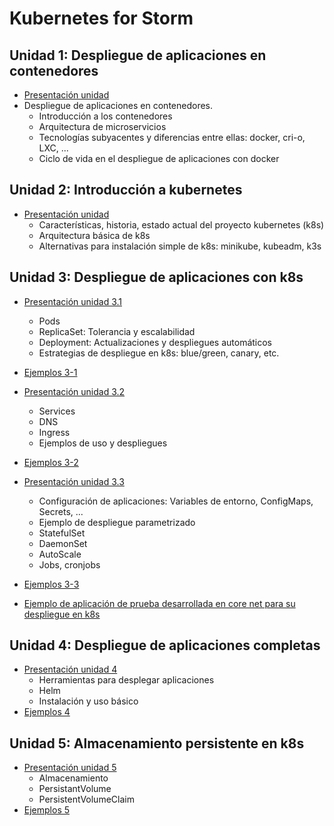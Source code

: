 # Kubernetes for Storm

## Unidad 1: Despliegue de aplicaciones en contenedores

* [Presentación unidad](unidad1/presentacion_unidad1.pdf)
* Despliegue de aplicaciones en contenedores.
  * Introducción a los contenedores
  * Arquitectura de microservicios
  * Tecnologías subyacentes y diferencias entre ellas: docker, cri-o, LXC, ...
  * Ciclo de vida en el despliegue de aplicaciones con docker

## Unidad 2: Introducción a kubernetes
* [Presentación unidad](unidad2/presentacion_unidad2.pdf)
  * Características, historia, estado actual del proyecto kubernetes (k8s)
  * Arquitectura básica de k8s
  * Alternativas para instalación simple de k8s: minikube, kubeadm, k3s

## Unidad 3: Despliegue de aplicaciones con k8s

* [Presentación unidad 3.1](unidad3/presentacion_unidad3-1.pdf)
  * Pods
  * ReplicaSet: Tolerancia y escalabilidad
  * Deployment: Actualizaciones y despliegues automáticos
  * Estrategias de despliegue en k8s: blue/green, canary, etc.
* [Ejemplos 3-1](unidad3/ejemplos3-1.md)

* [Presentación unidad 3.2](unidad3/presentacion_unidad3-2.pdf)
  * Services
  * DNS
  * Ingress
  * Ejemplos de uso y despliegues
* [Ejemplos 3-2](unidad3/ejemplos3-2.md)

* [Presentación unidad 3.3](unidad3/presentacion_unidad3-3.pdf)
  * Configuración de aplicaciones: Variables de entorno, ConfigMaps, Secrets, ...
  * Ejemplo de despliegue parametrizado
  * StatefulSet
  * DaemonSet
  * AutoScale
  * Jobs, cronjobs
* [Ejemplos 3-3](unidad3/ejemplos3-3.md)
* [Ejemplo de aplicación de prueba desarrollada en core net para su despliegue en k8s](https://github.com/josedom24/k8s_core_net)

## Unidad 4: Despliegue de aplicaciones completas

* [Presentación unidad 4](unidad4/presentacion_unidad4.pdf)
  * Herramientas para desplegar aplicaciones
  * Helm
  * Instalación y uso básico
* [Ejemplos 4](unidad4/ejemplos4.md)

## Unidad 5: Almacenamiento persistente en k8s
 
* [Presentación unidad 5](unidad4/presentacion_unidad5.pdf)
  * Almacenamiento
  * PersistantVolume
  * PersistentVolumeClaim
* [Ejemplos 5](unidad5/ejemplos5.md)


